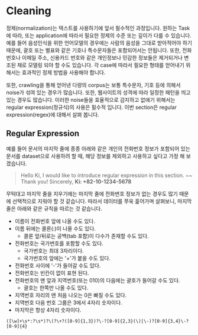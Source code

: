 # Cleaning

정제(normalization)는 텍스트를 사용하기에 앞서 필수적인 과정입니다. 원하는 Task에 따라, 또는 application에 따라서 필요한 정제의 수준 또는 깊이가 다를 수 있습니다. 예를 들어 음성인식을 위한 언어모델의 경우에는 사람의 음성을 그대로 받아적어야 하기 때문에, 괄호 또는 별표와 같은 기호나 특수문자들은 포함되어서는 안됩니다. 또한, 전화번호나 이메일 주소, 신용카드 번호와 같은 개인정보나 민감한 정보들은 제거되거나 변조된 채로 모델링 되야 할 수도 있습니다. 각 case에 따라서 필요한 형태를 얻어내기 위해서는 효과적인 정제 방법을 사용해야 합니다.

또한, crawling을 통해 얻어낸 다량의 corpus는 보통 특수문자, 기호 등에 의해서 noise가 섞여 있는 경우가 많습니다. 또한, 웹사이트의 성격에 따라 일정한 패턴을 띄고 있는 경우도 많습니다. 이러한 noise들을 효율적으로 감지하고 없애기 위해서는 regular expression(정규식)의 사용은 필수적 입니다. 이번 section은 regular expression(regex)에 대해서 살펴 봅니다.

## Regular Expression

예를 들어 문서의 마지막 줄에 종종 아래와 같은 개인의 전화번호 정보가 포함되어 있는 문서를 dataset으로 사용하려 할 때, 해당 정보를 제외하고 사용하고 싶다고 가정 해 보겠습니다.

> Hello Ki,
I would like to introduce regular expression in this section.
~~
Thank you!
Sincerely,
**Ki: +82-10-1234-5678**

무턱대고 마지막 줄을 지우기에는 마지막 줄에 전화번호 정보가 없는 경우도 많기 때문에 선택적으로 지워야 할 것 같습니다. 따라서 데이터를 쭈욱 흝어가며 살펴보니, 마지막 줄은 아래와 같은 규칙을 따르는 것 같습니다.

- 이름이 전화번호 앞에 나올 수도 있다.
- 이름 뒤에는 콜론(:)이 나올 수도 있다.
    - 콜론 앞/뒤로는 공백(tab 포함)이 다수가 존재할 수도 있다.
- 전화번호는 국가번호를 포함할 수도 있다.
    - 국가번호는 최대 3자리이다.
    - 국가번호의 앞에는 '+'가 붙을 수도 있다.
- 전화번호 사이에 '-'가 들어갈 수도 있다.
- 전화번호는 빈칸이 없이 표현 된다.
- 전화번호의 맨 앞과 지역번호(또는 010)의 다음에는 괄호가 들어갈 수도 있다.
    - 괄호는 한쪽만 나올 수도 있다.
- 지역번호 자리의 맨 처음 나오는 0은 빠질 수도 있다.
- 지역번호 다음 번호 그룹은 3에서 4자리 숫자이다.
- 마지막은 항상 4자리 숫자이다.

```regex
([\w]+\s*:?\s*)?\(?\+?([0-9]{1,3})?\-?[0-9]{2,3}(\)|\-)?[0-9]{3,4}\-?[0-9]{4}
```

